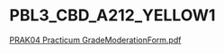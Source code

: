 # PBL3_CBD_A212_YELLOW1
[PRAK04 Practicum GradeModerationForm.pdf](https://github.com/miyodeskun/PBL3_CBD_A212_YELLOW1/files/9045219/PRAK04.Practicum.GradeModerationForm.pdf)
